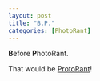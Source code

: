 ```yaml
---
layout: post
title: "B.P."
categories: [PhotoRant]
---
```

<b>B</b>efore <b>P</b>hotoRant.

That would be <a href="http://www.botzilla.com/blog/archives/cat_protorant.html">ProtoRant</a>!


